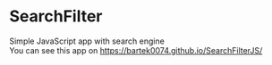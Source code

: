# SearchFilter

Simple JavaScript app with search engine <br />
You can see this app on https://bartek0074.github.io/SearchFilterJS/
